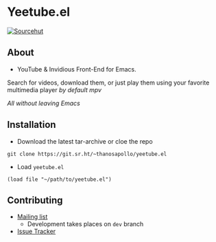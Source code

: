 # Yeetube.el
[![Sourcehut](https://img.shields.io/badge/master-sourcehut-black?logo=sourcehut)](https://git.sr.ht/~thanosapollo/yeetube.el) 

## About 
- YouTube & Invidious Front-End for Emacs.

Search for videos, download them, or just play them using your favorite multimedia player *by default mpv*

*All without leaving Emacs*


## Installation 

- Download the latest tar-archive or cloe the repo 

``` shell
git clone https://git.sr.ht/~thanosapollo/yeetube.el
```

- Load `yeetube.el`

``` emacs-lisp
(load file "~/path/to/yeetube.el")
```


## Contributing 

- [Mailing list](https://lists.sr.ht/~thanosapollo/yeetube.el)
  - Development takes places on `dev` branch
- [Issue Tracker](https://todo.sr.ht/~thanosapollo/yeetube.el)
